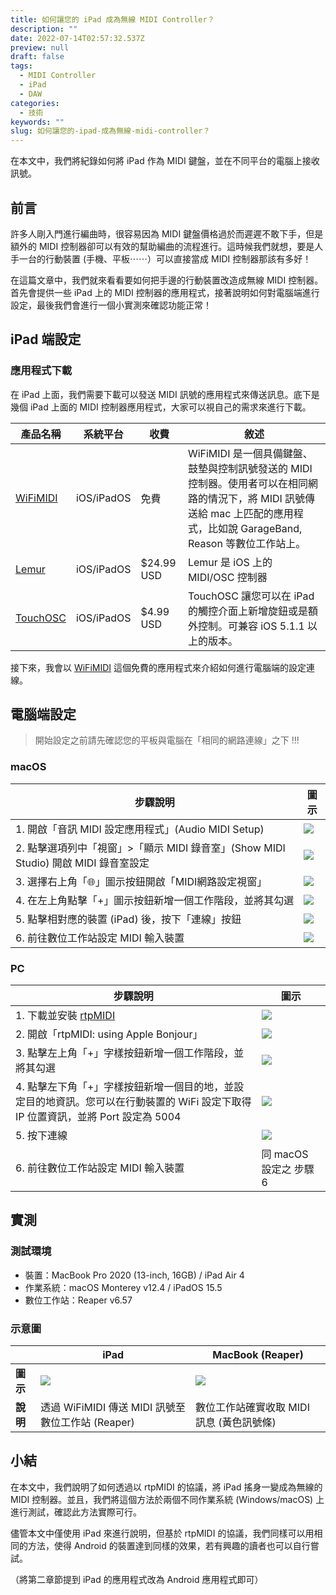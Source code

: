 ```yaml
---
title: 如何讓您的 iPad 成為無線 MIDI Controller？
description: ""
date: 2022-07-14T02:57:32.537Z
preview: null
draft: false
tags:
  - MIDI Controller
  - iPad
  - DAW
categories:
  - 技術
keywords: ""
slug: 如何讓您的-ipad-成為無線-midi-controller？
---
```


<!-- abstract -->
在本文中，我們將紀錄如何將 iPad 作為 MIDI 鍵盤，並在不同平台的電腦上接收訊號。
<!--more-->

## 前言
許多人剛入門進行編曲時，很容易因為 MIDI 鍵盤價格過於而遲遲不敢下手，但是額外的 MIDI 控制器卻可以有效的幫助編曲的流程進行。這時候我們就想，要是人手一台的行動裝置 (手機、平板⋯⋯）可以直接當成 MIDI 控制器那該有多好！

在這篇文章中，我們就來看看要如何把手邊的行動裝置改造成無線 MIDI 控制器。首先會提供一些 iPad 上的 MIDI 控制器的應用程式，接著說明如何對電腦端進行設定，最後我們會進行一個小實測來確認功能正常！

## iPad 端設定
### 應用程式下載
在 iPad 上面，我們需要下載可以發送 MIDI 訊號的應用程式來傳送訊息。底下是幾個 iPad 上面的 MIDI 控制器應用程式，大家可以視自己的需求來進行下載。

| 產品名稱 | 系統平台 | 收費 | 敘述 |
| --- | --- | --- | --- |
| [WiFiMIDI](https://apps.apple.com/tw/app/wifimidi/id456593414) | iOS/iPadOS | 免費 | WiFiMIDI 是一個具備鍵盤、鼓墊與控制訊號發送的 MIDI 控制器。使用者可以在相同網路的情況下，將 MIDI 訊號傳送給 mac 上匹配的應用程式，比如說 GarageBand, Reason 等數位工作站上。|
| [Lemur](https://apps.apple.com/us/app/lemur/id481290621) | iOS/iPadOS | $24.99 USD | Lemur 是 iOS 上的 MIDI/OSC 控制器 |
| [TouchOSC](https://apps.apple.com/us/app/touchosc/id288120394) | iOS/iPadOS | $4.99 USD | TouchOSC 讓您可以在 iPad 的觸控介面上新增旋鈕或是額外控制。可兼容 iOS 5.1.1 以上的版本。 |

接下來，我會以 [WiFiMIDI](https://apps.apple.com/tw/app/wifimidi/id456593414) 這個免費的應用程式來介紹如何進行電腦端的設定連線。

## 電腦端設定

> 開始設定之前請先確認您的平板與電腦在「相同的網路連線」之下 !!!

### macOS

| 步驟說明 | 圖示 |
| --- | --- |
| 1. 開啟「音訊 MIDI 設定應用程式」(Audio MIDI Setup) | ![](https://i.imgur.com/ZT9MhGt.png) |
| 2. 點擊選項列中「視窗」>「顯示 MIDI 錄音室」(Show MIDI Studio) 開啟 MIDI 錄音室設定 | ![](https://i.imgur.com/U70kezI.png) |
| 3. 選擇右上角「🌐」圖示按鈕開啟「MIDI網路設定視窗」 | ![](https://i.imgur.com/QqB8EbQ.png) |
| 4. 在左上角點擊「+」圖示按鈕新增一個工作階段，並將其勾選 | ![](https://i.imgur.com/sIUXfKX.png) |
| 5. 點擊相對應的裝置 (iPad) 後，按下「連線」按鈕 | ![](https://i.imgur.com/HuwctbK.png) |
| 6. 前往數位工作站設定 MIDI 輸入裝置 | ![](https://i.imgur.com/jDLnkmR.png) |


### PC

| 步驟說明 | 圖示 |
| --- | --- |
| 1. 下載並安裝 [rtpMIDI](https://www.tobias-erichsen.de/software/rtpmidi.html) | ![](https://i.imgur.com/XfyUtZx.png) |
| 2. 開啟「rtpMIDI: using Apple Bonjour」 | ![](https://i.imgur.com/vA6OoEz.png) |
| 3. 點擊左上角「+」字樣按鈕新增一個工作階段，並將其勾選 | ![](https://i.imgur.com/cQkE6DK.png) |
| 4. 點擊左下角「+」字樣按鈕新增一個目的地，並設定目的地資訊。您可以在行動裝置的 WiFi 設定下取得 IP 位置資訊，並將 Port 設定為 5004 | ![](https://i.imgur.com/dQqpDUO.png) |
| 5. 按下連線 | ![](https://i.imgur.com/jvmVSlm.png) |
| 6. 前往數位工作站設定 MIDI 輸入裝置 | 同 macOS 設定之 步驟 6 |


## 實測
### 測試環境
* 裝置：MacBook Pro 2020 (13-inch, 16GB) / iPad Air 4
* 作業系統：macOS Monterey v12.4 / iPadOS 15.5
* 數位工作站：Reaper v6.57

### 示意圖
| | iPad | MacBook (Reaper) |
| --- | --- | --- |
| **圖示** | ![](https://i.imgur.com/YmgdEgf.png) | ![](https://i.imgur.com/b3ED3UM.png) |
| **說明** | 透過 WiFiMIDI 傳送 MIDI 訊號至數位工作站 (Reaper) | 數位工作站確實收取 MIDI 訊息 (黃色訊號條) |

## 小結
在本文中，我們說明了如何透過以 rtpMIDI 的協議，將 iPad 搖身一變成為無線的 MIDI 控制器。並且，我們將這個方法於兩個不同作業系統 (Windows/macOS) 上進行測試，確認此方法實際可行。

儘管本文中僅使用 iPad 來進行說明，但基於 rtpMIDI 的協議，我們同樣可以用相同的方法，使得 Android 的裝置達到同樣的效果，若有興趣的讀者也可以自行嘗試。

（將第二章節提到 iPad 的應用程式改為 Android 應用程式即可）